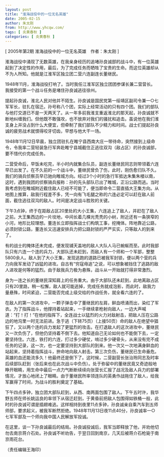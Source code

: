 ```yaml
---
layout: post
title: "淮海战役中的一位无名英雄"
date: 2005-02-15
author: 朱太刚
from: http://www.yhcqw.com/
tags: [ 炎黄春秋 ]
categories: [ 炎黄春秋 ]
---
```



[ 2005年第2期 淮海战役中的一位无名英雄　作者：朱太刚 ]


淮海战役中涌现了无数英雄，在我亲身经历的追堵孙良诚部的战斗中，有一位英雄起到了决定性的作用，最后，为了完成任务而牺牲了宝贵的生命。而这位英雄却从不为人所知。他就是江淮军区独立团二营六连副连长董继民。

1948年11月，淮海战役打响了。当时我任江淮军区独立团团参谋长兼二营营长。我接受的第一个战斗任务是堵住孙良诚逃往徐州。


提起孙良诚，淮北人民对他并不陌生。孙良诚是国民党第一绥靖区副司令兼一○七军军长，驻扎在宿迁。孙号称八个团，实际上经常活动的只有四个团。我们的部队与他打交道已不是一天两天了。从一年多前我淮支重返淮北的那天起，孙良诚就不断地纠缠我们。但他既不敢强攻，也不放弃对我们的骚扰和追击。虽说他在我们淮支身上并没占到什么大便宜，但牵制了我们部队不少精力和时间。战士们提起孙良诚的疲劳战术就恨得咬牙切齿，早想与他大干一场。


1948年11月12日早晨，独立团驻扎在睢宁县西南大庄一带待命，突然接到上级命令，令我率二营轻装急行军奔赴睢宁县城截住正逃往双沟（敌占区）的孙良诚部，要不惜代价完成任务。


二营受命后，早饭未吃完，半小时内就集合队员，副连长董继民同志则带领着六连早已出发了。在不久前的一个战斗中，董继民曾负了伤，此时，刚伤愈归队不久。我们的骑兵侦察员早已驰向睢城方向。经过3个小时的急行军抵达朱集朱楼以南，这时，遇到我团的侦察骑兵报称：孙的先头部队已出了睢城，正沿公路而逃。当时我考虑到在睢城附近截住敌人已经不可能了，便当即命令二营直插大王集方向。从地图上推算，敌我行程差不多，凭一向有飞毛腿之称的六连必定可以赶在敌人前面，截住逃往双沟的敌人。时间是决定战斗胜败的关键。


下午3点钟，终于在距敌占区20里处的大小王集，六连追上了敌人，并赶在了敌人之前。大王集西边的一片坟地，中间长着几棵光秃秃的小树，附近还有一条狭窄的小河，地形比较理想。董连长立即指挥战士们构筑工事，挖掩体。阵地靠近公路，必须封锁公路，董连长又迅速安排兵力把公路封锁的严严实实，只等敌人的到来了。


有的战士的掩体还未完成，便发现铺天盖地的敌人大队人马已蜿蜒而至。此时我部队只有六连一个连的兵力，大部队还未赶到，而敌人有一个师和一个军部，整整5800余人。敌人到了大小王集，发现逃跑的道路已被我军封锁，便以两个营的兵力向我军发动了凶猛的进攻。自古有“穷寇毋追”之说，可以想象被挡住了逃路的敌人进攻是何等的猛烈。由于敌我兵力极为悬殊，战斗从一开始就打得非常激烈。


身为一连之长的董继民深知肩上的任务重大。由于大部队还未赶到，此地离敌占区只有20里路，稍一松懈，敌人就可能逃掉，完成任务就成泡影，而此时，敌我力量悬殊，时间紧迫，二营能否完成上级交给的作战任务，就全看六连的了。


在敌人的第一次进攻中，一颗子弹击中了董继民的左肩，鲜血喷涌而出，染红了军衣。为了指挥战斗，他撑持着站起来，一手继续拿枪射向敌人，一边大声喊道：“打！打！”在他的指挥下，全连战士以猛烈的火力对敌射击，把敌人压在公路边的地沟里一时无法前进。急于逃（下转75页）（上接50页）命的敌人在绝望中猖狂了，又以两个连的兵力发起了更猛烈的攻击。在打退敌人的这次进攻中，董继民又一次负伤了，但他仍坚持着不倒下去。他知道自己无论如何也不能倒下去，一定要坚持住。六连，铁打的六连，打过多少硬仗，啃过多少硬骨头，从来没有完不成任务的记录，这一次，也一定要坚持到大部队的到来。他一次又一次地满身鲜血的站起来，坚持着指挥战斗，拚命地向敌人射击。第三次负伤，董继民已生命垂危。英雄的血还能流多久！他最终还是倒下了。这时候，二营副营长张治玲同志及时率后续部队赶到（张后来也在此次战斗中负伤）。处于弥留中的董继民竟又奇迹般地睁开眼睛，用生命中最后一点力气断断续续向张营长汇报了战况及敌人兵力的部署情况，才放心地闭上了眼睛。由于董继民所率领连队的英勇作战拖住了敌人，给我军赢得了时间，为战斗的胜利奠定了基础。


下午四点多钟，独立团大部队赶到，从西、南两面包围了敌人。下午五时许，我华野五师在师长姚运良的率领下从宿迁赶到，于黄昏前把敌人包围得如铁桶一般，此时的孙良诚可谓是插翅难逃。这样相持到夜里11点多钟，孙良诚亲自乘汽车到五师师部，要求起义，被我军断然拒绝。1948年11月13日夜11点40分，孙良诚率一○七军军部及一个师向我中国人民解放军投诚。

在这里，谈一下孙良诚最后的结局。孙良诚投诚后，我军当即释放了他，并劝他切勿去南京蒋介石处。孙良诚不听劝告，于翌日回到南京，几天后被蒋介石枪毙于南京雨花台。

（责任编辑王海印）


